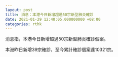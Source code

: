 ```yaml
---
layout: post
title: 消息：本港今日新增超過50宗新型肺炎確診
date: 2021-01-29 12:40:05.000000000 +08:00
categories: rthk
---
```


消息指，本港今日新增超過50宗新型肺炎確診個案。

本港昨日新增39宗確診，至今累計確診個案達10321宗。
